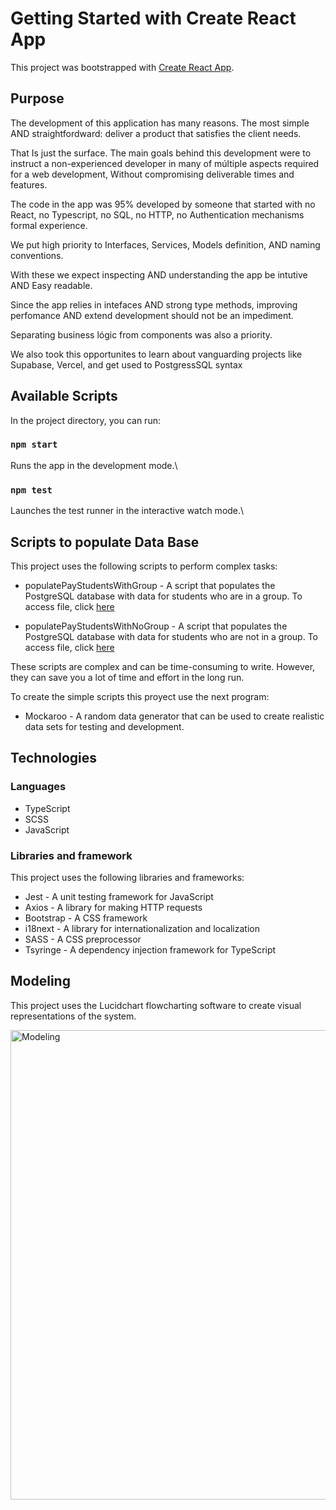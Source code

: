 # Getting Started with Create React App

This project was bootstrapped with [Create React App](https://github.com/facebook/create-react-app).

## Purpose

The development of this application has many reasons.
The most simple AND straightfordward: deliver a product that satisfies the client needs.

That Is just the surface.
The main goals behind this development were to instruct a non-experienced developer in many of múltiple aspects required for a web development, Without compromising deliverable times and features.

The code in the app was 95% developed by someone that started with no React, no Typescript, no SQL, no HTTP, no Authentication mechanisms formal experience.

We put high priority to Interfaces, Services, Models definition, AND naming conventions.

With these we expect inspecting AND understanding the app be intutive AND Easy readable.

Since the app relies in intefaces AND strong type methods, improving perfomance AND extend development should not be an impediment.

Separating business lógic from components was also a priority.

We also took this opportunites to learn about vanguarding projects like Supabase, Vercel, and get used to PostgressSQL syntax

## Available Scripts

In the project directory, you can run:

### `npm start`

Runs the app in the development mode.\

### `npm test`

Launches the test runner in the interactive watch mode.\

## Scripts to populate Data Base

   This project uses the following scripts to perform complex tasks:

- populatePayStudentsWithGroup - A script that populates the PostgreSQL database with data for students who are in a group.
  To access file, click [here](https://github.com/sitba-ct/institute-app/blob/main/script/populatePayStudentsWithGroup.sql)

- populatePayStudentsWithNoGroup - A script that populates the PostgreSQL database with data for students who are not in a group.
  To access file, click [here](https://github.com/sitba-ct/institute-app/blob/main/script/populatePayStudentsWithNoGroup.sql)

These scripts are complex and can be time-consuming to write. However, they can save you a lot of time and effort in the long run.

   To create the simple scripts this proyect use the next program:

- Mockaroo - A random data generator that can be used to create realistic data sets for testing and development.

## Technologies

### Languages

- TypeScript
- SCSS
- JavaScript

### Libraries and framework

   This project uses the following libraries and frameworks:

- Jest - A unit testing framework for JavaScript
- Axios - A library for making HTTP requests
- Bootstrap - A CSS framework
- i18next - A library for internationalization and localization
- SASS - A CSS preprocessor
- Tsyringe - A dependency injection framework for TypeScript

## Modeling

This project uses the Lucidchart flowcharting software to create visual representations of the system.

<img width="751" alt="Modeling" src="https://github.com/sitba-ct/institute-app/assets/99862776/6b5779ed-e829-4ff1-9249-d9a41437499f">

